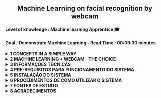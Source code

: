 <h2 align="center"><strong>Machine Learning on facial recognition by webcam</strong></h2>
<h4 align="left">Level of knowledge : Machine learning Apprentice &#x1F393;</h4>
<h4 align="left">Goal : Demonstrate Machine Learning - Read Time : 00:09:30 minutes</h4>
<details class="sbdocs sbdocs-details">
  <summary class="sbdocs sbdocs-summary"><strong>1 CONCEPTS IN A SIMPLE WAY</strong></summary>
  <ol>
    <li><strong>Facial Recognition</strong>
      <p>It's the technique of capturing the front of the face in an image that involves part of the head, forhead, eyes, nose, cheek, mouth, jam, chin, analyzing the distance of between each of these parts, comparing them with other images, identifying differences, comparing similarities and displaying the desired target.</p>
      <p>The considered image can be in a picture, video or camera.</p>
      <p>The desired target is the human being that will be identified.</p>
    </li>
    <li><strong>Machine Learning</strong>
      <p><b>Machine Learning is the object of the study</b> in this project. It's the computational technique of teaching a machine whith a determined computing power to analyze a set of data and predict information to assist in decisions.</p>
      <p>This technique can be used to try to solve any task -from the simplest to the most complex.</p>
    </li>
    <li><strong>Deep Learning</strong>
      <p>It's the computational technique that analyzes  certain image characteristics in detail to help identify the owner of the image.</p>
    </li>
    <li><strong>Neural Network</strong>
      <p>It's the computational algorithm that learns from the new datas inserted, simulating the human brain.</p>
      <p>Example: We programmed a computer to learn all the details of the shapes and formats of a certain face, when inserting other faces it will automatically store its shapes and formats and from this datas the algorithm identifies who belongs to a a certain face</p>
    </li>
  </ol>
</details>

<details>
  <summary><strong>2 MACHINE LEARNING + WEBCAM - THE CHOICE </strong></summary><br>
  <p align="center" ><img title="Diagrama Machine Learning at Face Recognition" src="img/machlearnfacerecogn.png" alt="Machine Learning at Face Recognition" width="607" height="311"></p>
  <ol>
    <li><strong>Machine Learning as the back-end of the webcam</strong>
      <p>Demonstrating <b>machine learning</b> in facial recognition through a webcam, for me, is the easiest way to explain in pratice to anyone, that you can include intelligence in a machine with a certain amount of computing power. In this case I used the well-known Real-Time Facial Recognition.</p>
    </li>
    <li><strong>The following algorithm libraries were taugh in the Data Science do Zero training and produced an efficient result, even after these results I consulted various documentation, explanations and examples on data science sites to make this challenge. Core algotitms are :</strong>
      <p>
        <ul>
          <li>OpenCV</li>
          <li>MTCNN</li>
          <li>PIL</li>
          <li>numpy</li>
          <li>keras</li>
          <li>LabelEncoder</li>
          <li>svm-SVC</li>
          <li>Standardization</li>
          <li>Normalizer</li>
          <li>pickle</li>
        </ul>
      </p>
    </li>
    <p><b>Sources of research :</b> <a href="https://www.edureka.co/">edureka</a>, <a href="https://medium.com">medium</a>, <a href="https://stackoverflow.com/">stack overflow</a>, <a href="https://towardsdatascience.com/">towards data science</a></p>
  </ol>
</details>

<details>
  <summary><strong>3 INFORMAÇÕES TÉCNICAS</strong></summary>
  <ol>
    <li><strong><a id="itemtec" >Tecnologias utilizadas neste projeto</a></strong>
      <ol>
        <p>
        <li>- [x] Linguagem de programação : python 3.7.7</li>
        <li>- [x] Python Package Index -pip : versão 20.1.1</li>
        <li>- [x] Visual Studio Code : Version: 1.46.0 (user setup) Electron: 7.3.1</li>
        <li>- [x] OS : Windows_NT x64 10.0.18363 (Windows 10 Home)</li>
        <li>- [x] CPU : Intel(R) Corel(TM) i3-4005U CPU @ 1.70GHz 1.70 GHz</li>
        <li>- [x] RAM : 8GB</li>
        <li>- [x] SSD : 225GB</li>
        <li>- [x] Browser : Chrome: 78.0.3904.130</li>
        <li>- [x] Plataforma Front de Desenvolvimento : Jupyter notebook 4.6.3</li>
        <li>- [x] Plataforma Back de Desenvolvimento : miniconda-conda 4.8.3</li>
        </p>
      </ol>
    </li>
    <li><strong>Algoritmos de visão computacional <a href="https://opencv.org/" target="_blank"><img title="OpenCV" src="img/opencv-logo-white-mini.jpg" alt="OpenCV" width="28" height="28"></a> para</strong>
      <ol>
        <p>
        <li>- [x] Acessar a webcam local do computador, notebook </li>
        <li>- [x] Exibir a imagem em tempo real através da webcam</li>
        </p>
      </ol>
    </li>
    <li><strong>Algoritmos deep learning e neural networks <a style="font-color:green"  href="https://pypi.org/project/mtcnn/" target="_blank">mtcnn 0.1.0</a> para</strong>
      <ol>
        <p>
        <li>- [x] Aplicar na imagem capturada diversos cálculos de reconhecimento de forma e formato</li>
        <li>- [x] Disponibilizar resultado dos cálculos aos algoritmos machine learning</li>
        </p>
      </ol>
    </li>
    <li><strong>Utilizando as técnicas Machine Learning vamos :</strong>
      <ol>
        <p>
          <li>- [x] Calcular o Embedding da imagem</li>
          <li>- [x] Aplicar Standartization</li>
          <li>- [x] Aplicar Normatization com Normalizer da sklearn</li>
          <li>- [x] Converter os dados categóricos em numéricos com o LabelEncoder</li>
          <li>- [x] Executar treinamento de reconhecimento facial do algorítimo SVC da sklearn.svm</li>
          <li>- [x] Utilizar o algoritmo de predição svm nos dados de treino e teste</li>
          <li>- [x] Aplicar o cáculo de acurácia/precisão do algorítimo accuracy_score da sklearn.metrics</li>
          <li>- [x] Calcular as coordenadas da face</li>
          <li>- [x] Utilizar o método de predição do modelo facenet_keras.h5 na imagem visualizada pela webcam</li>
          <li>- [x] Aplicar o método Normalizer l2</li>
          <li>- [x] Utilizar a inversão do LabelEncoder</li>
          <li>- [x] Exibir o resultado da identificação no algorítimo OpenCV pela webcam</li>
        </p>
      </ol>
    </li>    
  </ol>
</details>

<details>
  <summary><strong><a id="prereq">4 PRE-REQUISITOS PARA FUNCIONAMENTO DO SISTEMA</a></strong></summary>
  <ol>
    <li><strong>Instalar as plataformas de desenvolvimento</strong>
      <ol>
        <p>
          <li>- [x] Instalar <a href="https://docs.conda.io/en/latest/miniconda.html" target="_blank">miniconda3</a></li>
          <li>- [x] Instalar <a href="https://jupyterlab.readthedocs.io/en/stable/getting_started/installation.html" target="_blank">jupyter notebook</a></li>
          <li>- [x] Instalar <a href="https://code.visualstudio.com/download" target="_blank">visual studio code</a></li>
        </p>
      </ol>
      <p><b>Nota: </b><br>Analisar o item <em><a href="#itemtec">Tecnologias utilizadas neste projeto</a></em></p>
    </li>
    <li><strong>Instalar as bibliotecas de algoritmos</strong>
      <ol>
        <li>- [x] Atualizar o instalador pip - python package index :computer: python3 -m pip install --upgrade pip</li>
        <li>- [x] Recomendo utilizar o prompt/terminal do anaconda e/ou miniconda para instalar as bibliotecas, por ser mais prático e apresentar menos inconsistências.</li>
        <li>- [x] Sintaxe para instalar bibliotecas : pip3 install [nome_biblioteca] --user</li>
        <li>- [x] Desbloquear sua webcam em seu anti-virus e/ou firewall</li>
      </ol>
    </li><br>
    <table>
      <thead>
        <tr>
          <th>Biblioteca</th>
          <th scope="col">Objetivo</th>
        </tr>
      </thead>
      <tbody>
        <tr>
          <th scope="row">pandas</th>
          <td>Estrutura de dados e ferramentas de análise de dados</td>
        </tr>
        <tr>
          <th scope="row">numpy</th>
          <td>Algoritmos para cálculos matemáticos e computação científica</td>
        </tr>
        <tr>
          <th>opencv-contrib-python</th>
          <td>Algoritmos de visão computacional</td>
        </tr>
        <tr>
          <th>scikit-learn</th>
          <td>Algoritmos para classificação, regressão, agrupamento, dimensionalidade, validações, melhorias na precisão de predições, reprocessamentos, normalizações</td>
        </tr>
        <tr>
          <th>scipy</th>
          <td>Cálculos científicos com numpy</td>
        </tr>
        <tr>
          <th>keras</th>
          <td>É uma interface de aplicação de programação desenvolvida para seres humanos, não para máquinas</td>
        </tr>
        <tr>
          <th>Pillow</th>
          <td>Biblioteca com algoritmos para ler, escrever, criar, inserir, converter, cortar, redimensionar imagens</td>
        </tr>
        <tr>
          <th>mtcnn</th>
          <td>Algoritmos para reconhecimento facial -Face Recognition</td>
        </tr>
        <tr>
          <th>tensorflow</th>
          <td>Serviço flexível e de alto desempenho para machine learning, feito para ambientes de produção</td>
        </tr>
      </tbody>
    </table>
  </ol>
</details>

<details>
  <summary><strong>5 INSTALAÇÃO DO SISTEMA</strong></summary>
  <ol>
    <li>Cumprir o item <a href="#prereq">3. PRE-REQUISITOS PARA FUNCIONAMENTO DO SISTEMA</a></li>
    <li>Baixar o notebook <a href="files/facenet-keras-mtcnn-labelencoder.ipynb">facenet-keras-mtcnn-labelencoder.ipynb</a></li>
    <li>Baixar os arquivos facenet_keras.part1.rar a facenet_keras.part4.rar. Nestes há o arquivo modelo treinado facenet_keras.h5</li>
    <p><b>Nota :</b> Consultar documentação <a href="files/readme.md">DESCOMPACTAR O CONTEÚDO DOS ARQUIVOS EXTENSÃO .rar - WINRAR</a>
    <li>Baixar o arquivo dataset.rar. Neste há imagens diversas para utilizar em seus treinos e testes</li>
  </ol>
  <p><b>Importante :</b> Disponibilizei os arquivos .py caso queira testar com vscode, pycharm, spyder ou em outros IDEs</p>
</details>

<details>
  <summary><strong>6 PROCEDIMENTOS DE COMO UTILIZAR O SISTEMA</strong></summary>
  <table>
    <thead>
      <tr>
        <ol>
          <li>Criar estrutura de diretório, para armazenar os arquivos disponibilizados neste repositório. A seguir um modelo de estrutura como orientação :
            <figure role="img" aria-labelledby="direc_struc">
              <pre>
              c:/temp/facenet/ : colocar aqui o conteudo do arquivo dataset.rar, que esta na em files
              c:/temp/facenet/ : colocar aqui o conteudo do arquivo facenet_keras.rar, que esta em files
              c:/temp/facenet/facerecognition : os arquivos serão criados no rotina de treinamento do modelo
              </pre>
            </figure>
          </li>
          <li>Fazer o download do arquivo facenet_keras.rar e descompactar no diretorio facenet</li>
          <li>Abrir o notebook facenet-keras-mtcnn-labelencoder.ipynb no jupyter notebook e executar procedimentos a seguir :
            <ol>
              <li>Na class RegisterImg : substituir conteúdo da variável self.grv_img pelo local em que o conteúdo do dataset.rar foi gravado</li>
              <li>Na class FaceTrainer : substituir conteúdo da variável self.datasetpath pelo local em que o conteúdo do dataset.rar foi gravado</li>
              <li>Na class FaceTrainer : substituir conteúdo da variável self.faces_npz pelo local em que o conteúdo do dataset.rar foi gravado(*)</li>
              <li>Na class FaceTrainer : substituir conteúdo da variável self.keras_facenet pelo local em que o conteúdo dos arquivos .rar foram gravados(**)</li>
              <li>Na class FaceTrainer : substituir conteúdo da variável self.faces_embeddings pelo local em que você criou o diretório facerecognition(*)</li>
              <li>Na class FaceTrainer : substituir conteúdo da variável self.svm_classifier pelo local em que você criou o diretório facerecognition(*)</li>
              <li>Na class FaceDetector : substituir conteúdo da variável self.facenet_model pelo local em que o conteúdo dos facenet_kerasX.rar foram gravados</li>
              <li>Na class FaceDetector : substituir conteúdo da variável self.svm_model pelo local em que você criou o diretório facerecognition</li>
              <li>Na class FaceDetector : substituir conteúdo da variável self.data pelo local em que você criou o diretório facerecognition</li>
            </ol><br>
            <p><b>Nota : </b>(*) Manter a extensão .npz;  (**) Manter o nome e a extensão do arquivo; 
          </li>
          <li>Executar as 5 linhas de códigos</li>
          <li>A linha com os códigos a seguir apresentará uma nova linha solicitando algumas informações
            <pre>
              if __name__ == "__main__":
                os.system('cls')
                menu = MainMenu()
                menu.menu_inicial()
            </pre>
          </li>
          <li>Para gravar sua imagem no conjunto de dados, digitar 1 no campo seguido de >> :<br>
            <img title="Opções para funcionamento do sistema" src="img/06main_menu.png" alt="TelaPrincipal" width="521" height="206">
            <ol>
              <li>No campo 'Número Matrícula -> ', digitar o número da matricula<br>
                <img title="Número Matrícula" src="img/07main_menu.png" alt="Numero_Matricula" width="528" height="150">
              </li>
              <li>No campo 'Nome Completo -> ', digitar o primeiro nome de quem esta sendo filmado<br>
                <img title="Nome Completo" src="img/08main_menu.png" alt="Nome_Completo" width="517" height="164">
              </li>
              <li>O sistema se conectará em sua webcam, para lhe filmar. A luz de sua webcam ligará e uma janela com sua imagem será habilitada em em barra de taferas<br>
                <img title="Janela Webcam" src="img/09webcamimg.png" alt="Webcam_Img" width="446" height="348">
              </li>
            </ol>
            <p><b>Nota : </b> Na parte superior desta janela há informação para pressionar ENTER para gravar ou ESC para Finalizar</p>
            <p><b>Importante : </b> Pressione ESC para sair, caso queira executar uma das outras tarefas</p>
          </li>
          <li>Para treinar o algoritmo com a nova imagem, digitar 2. O sistema exibirá uma imagem similar a seguinte :<br>
            <img title="Treinar Algoritmo" src="img/10trainalgor.png" alt="TrainAlgor" width="433" height="545">
            <p><b>Note : </b>O sistema<br>
              1. criara os arquivos faces_dataset_embeddings.npz e SVM_classifier.sav no diretório facerecognition<br>
              2. criara o arquivo faces_dataset.npz no diretório dataset<br>
              3. finalizara e retorna ao menu principal
            </p>
          </li>
          <li>Para identificar a pessoa através da webcam digitar 3. O sistema ativará a webcam e iniciará o reconhecimento da face. Exibirá janela similar a seguinte :<br>
            <img title="Janela Webcam" src="img/11webcamimg.png" alt="Webcam_Img" width="446" height="348">
          </li>
          <li>Para finalizar o sistema, digite 0 (zero). Uma janela similar a seguinte deverá aparece :<br>
            <img title="Finalziar Sistema" src="img/15final.png" alt="FinalSistem" width="439" height="218">
          </li>
      </tr>
    </thead>
  </table>
</details>

<details>
  <summary><strong>7 FONTES DE ESTUDO</strong></summary> 
  <ul>
    <li><a href="https://minerandodados.com.br/">Minerando Dados</a></li>
    <li><a href="https://opencv.org/">Site OpenCV</a></li>
    <li><a href="https://github.com/opencv/opencv/">OpenCV no github</a></li>
    <li><a href="https://www.partnershiponai.org/wp-content/uploads/2020/02/Understanding-Facial-Recognition-Paper_final.pdf">Partnershiponai.org</a></li>
    <li><a href="https://www.techradar.com/news/what-is-a-neural-network">Techradar</a></li>
    <li><a href="https://en.wikipedia.org/wiki/Artificial_neural_network">Wikpedia-Neural Network</a></li>
    <li><a href="https://scikit-learn.org/stable/">scikit-learn</a></li>
    <li><a href="https://scikit-learn.org/stable/_downloads/scikit-learn-docs.pdf">LabelEncoder</a></li>
    <li><a href="http://scipy.github.io/devdocs/hacking.html">scipy</a></li>
    <li><a href="https://keras.io/">keras</a></li>
    <li><a href="https://pillow.readthedocs.io/en/stable/">Pillow</a></li>
    <li><a href="https://pypi.org/project/mtcnn/">mtcnn</a></li>
    <li><a href="https://www.tensorflow.org/guide/tensor">tensorflow</a></li>
    <li><a href="https://pythonprogramming.net/linear-svc-example-scikit-learn-svm-python/r">SVC e SVM</a></li>
    <li><a href="https://developers.google.com/machine-learning/crash-course/embeddings/video-lecture">Embedding</a></li>
  </ul>
</details>

<details>
  <summary><strong>8 AGRADECIMENTOS</strong></summary>
  <p>*Ser agradecido para mim é a atitude que torna as pessoas seres melhores*</p>
  <p>Agradeço a mulher mais importante da minha vida, a minha mãe sra Rosalita Borges Evangelista por ter sido uma lutadora incansável, lutando por mim, para mim e junto a mim e também de meus irmãos. Minha mãe é o motivo deu me tornar ser humano honrado.</p>
  <p>Agradeço aos meus dois irmãos que me ajudaram nos momentos em que mais precisei</p>
  <p>Agradeço à minha esposa e às minhas filhas por serem minha razão, emoção e inspiração e por me apoiar em todos os momentos</p>
  <p>Agradeço aos criadores do computador, da internet, das linguagens de programação computacional, inteligência artificial e tecnologias em geral</p>
  <p>Agradeço a equipe Minerando Dados que criou o espaço Data Sciente do Zero, disponibilizando diversos ensinamentos em machine learning, estatísticas, deep learning e data science, parq encurtar meu aprendizado e por este desafio proposto que acabei de concluir</p><br><br>
  <p>Muito obrigado a todos :wink:</p><br>
  <p>Desejo muito sucesso a todos !</p>
